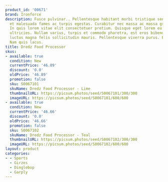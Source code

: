 ```yaml
---
product_id: '00671'
brand: Ironforce
description: Fusce pulvinar.. Pellentesque habitant morbi tristique senectus et netus
  et malesuada fames ac turpis egestas. Curabitur nec massa ac massa gravida condimentum.
  In quis lorem vitae elit consectetuer pretium. Quisque eget lorem eu purus dignissim
  ultricies. Nullam varius, turpis et commodo pharetra, est eros bibendum elit, nec
  luctus magna felis sollicitudin mauris. Pellentesque viverra purus. Etiam tempor.
  Nam quis lacus.
title: Dredz Food Processor
skus:
- available: true
  condition: New
  currentPrice: '46.89'
  discount: '0.0'
  oldPrice: '46.89'
  promotion: false
  sku: S0067101
  skuName: Dredz Food Processor - Lime
  thumbnailURL: https://picsum.photos/seed/S0067101/300/300
  imageURL: https://picsum.photos/seed/S0067101/600/600
- available: true
  condition: New
  currentPrice: '46.66'
  discount: '0.0'
  oldPrice: '46.66'
  promotion: false
  sku: S0067102
  skuName: Dredz Food Processor - Teal
  thumbnailURL: https://picsum.photos/seed/S0067102/300/300
  imageURL: https://picsum.photos/seed/S0067102/600/600
layout: product
categories:
- - Sports
  - Girzes
  - Dinglebop
  - Garply
---
```

